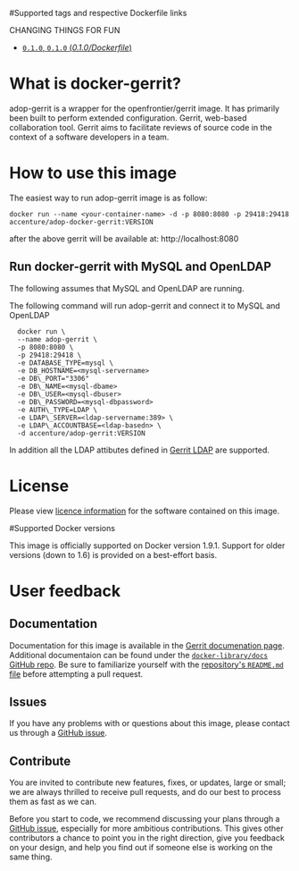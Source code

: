 #Supported tags and respective Dockerfile links

CHANGING THINGS FOR FUN

- [`0.1.0`, `0.1.0` (*0.1.0/Dockerfile*)](https://github.com/Accenture/adop-gerrit/blob/master/Dockerfile.md)

# What is docker-gerrit?

adop-gerrit is a wrapper for the openfrontier/gerrit image. It has primarily been built to perform extended configuration.
Gerrit, web-based collaboration tool. Gerrit aims to facilitate reviews of source code in the context of a software developers in a team.

# How to use this image

The easiest way to run adop-gerrit image is as follow:
```
docker run --name <your-container-name> -d -p 8080:8080 -p 29418:29418 accenture/adop-docker-gerrit:VERSION
```
after the above gerrit will be available at: http://localhost:8080

## Run docker-gerrit with MySQL and OpenLDAP
The following assumes that MySQL and OpenLDAP are running.

The following command will run adop-gerrit and connect it to MySQL and OpenLDAP
```
  docker run \
  --name adop-gerrit \
  -p 8080:8080 \
  -p 29418:29418 \
  -e DATABASE_TYPE=mysql \
  -e DB_HOSTNAME=<mysql-servername> 
  -e DB\_PORT="3306"
  -e DB\_NAME=<mysql-dbame>
  -e DB\_USER=<mysql-dbuser>
  -e DB\_PASSWORD=<mysql-dbpassword>
  -e AUTH\_TYPE=LDAP \
  -e LDAP\_SERVER=<ldap-servername:389> \
  -e LDAP\_ACCOUNTBASE=<ldap-basedn> \
  -d accenture/adop-gerrit:VERSION
```

In addition all the LDAP attibutes defined in [Gerrit LDAP](https://gerrit-review.googlesource.com/Documentation/config-gerrit.html#ldap) are supported.

# License
Please view [licence information](LICENCE.md) for the software contained on this image.

#Supported Docker versions

This image is officially supported on Docker version 1.9.1.
Support for older versions (down to 1.6) is provided on a best-effort basis.

# User feedback

## Documentation
Documentation for this image is available in the [Gerrit documenation page](https://gerrit-review.googlesource.com/Documentation/config-gerrit.html). 
Additional documentaion can be found under the [`docker-library/docs` GitHub repo](https://github.com/docker-library/docs). Be sure to familiarize yourself with the [repository's `README.md` file](https://github.com/docker-library/docs/blob/master/README.md) before attempting a pull request.

## Issues
If you have any problems with or questions about this image, please contact us through a [GitHub issue](https://github.com/Accenture/adop-gerrit/issues).

## Contribute
You are invited to contribute new features, fixes, or updates, large or small; we are always thrilled to receive pull requests, and do our best to process them as fast as we can.

Before you start to code, we recommend discussing your plans through a [GitHub issue](https://github.com/Accenture/adop-gerrit/issues), especially for more ambitious contributions. This gives other contributors a chance to point you in the right direction, give you feedback on your design, and help you find out if someone else is working on the same thing.
